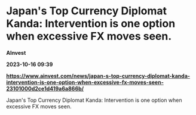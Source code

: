 # Japan's Top Currency Diplomat Kanda: Intervention is one option when excessive FX moves seen.
**AInvest**

**2023-10-16 09:39**

**https://www.ainvest.com/news/japan-s-top-currency-diplomat-kanda-intervention-is-one-option-when-excessive-fx-moves-seen-23101000d2ce1d419a6a866b/**

Japan's Top Currency Diplomat Kanda: Intervention is one option when excessive FX moves seen.